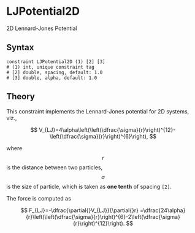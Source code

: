 # LJPotential2D

2D Lennard-Jones Potential

## Syntax

```text
constraint LJPotential2D (1) [2] [3]
# (1) int, unique constraint tag
# [2] double, spacing, default: 1.0
# [3] double, alpha, default: 1.0
```

## Theory

This constraint implements the Lennard-Jones potential for 2D systems, viz.,

$$
V_{LJ}=4\alpha\left(\left(\dfrac{\sigma}{r}\right)^{12}-\left(\dfrac{\sigma}{r}\right)^{6}\right),
$$

where $$r$$ is the distance between two particles, $$\sigma$$ is the size of particle,
which is taken as **one tenth** of spacing `[2]`.

The force is computed as

$$
F_{LJ}=-\dfrac{\partial{}V_{LJ}}{\partial{}r}
=\dfrac{24\alpha}{r}\left(\left(\dfrac{\sigma}{r}\right)^{6}-2\left(\dfrac{\sigma}{r}\right)^{12}\right).
$$
